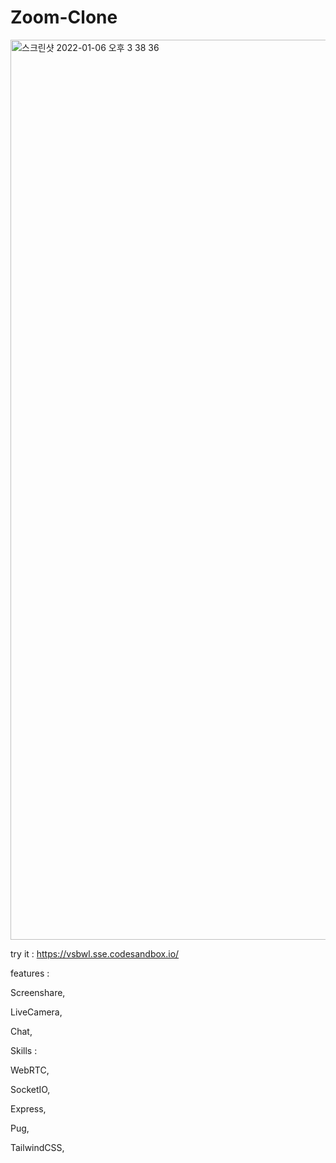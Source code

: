 # Zoom-Clone

<img width="1440" alt="스크린샷 2022-01-06 오후 3 38 36" src="https://user-images.githubusercontent.com/85481204/148340109-146411dc-dff2-4963-ae96-52e50e0dc69e.png">

try it : https://vsbwl.sse.codesandbox.io/

features :

  Screenshare, 

  LiveCamera,

  Chat,  

Skills : 

  WebRTC,   
  
  SocketIO, 
  
  Express, 
  
  Pug, 
  
  TailwindCSS,
  
  
